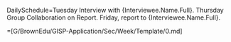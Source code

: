 DailySchedule=Tuesday Interview with {Interviewee.Name.Full}.  Thursday Group Collaboration on Report.  Friday, report to {Interviewee.Name.Full}.

=[G/BrownEdu/GISP-Application/Sec/Week/Template/0.md]